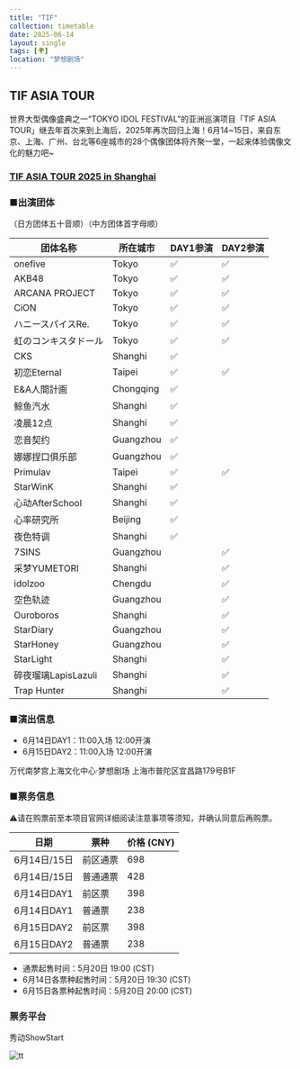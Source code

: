 ```yaml
---
title: "TIF"
collection: timetable
date: 2025-06-14
layout: single
tags: [🌍]
location: "梦想剧场"
---
```


## TIF ASIA TOUR
世界大型偶像盛典之一“TOKYO IDOL FESTIVAL”的亚洲巡演项目「TIF ASIA TOUR」继去年首次来到上海后，2025年再次回归上海！6月14~15日，来自东京、上海、广州、台北等6座城市的28个偶像团体将齐聚一堂，一起来体验偶像文化的魅力吧~

### [TIF ASIA TOUR 2025 in Shanghai](https://weibo.com/7197971516/Ps6Gw1HJd#comment)

### ■出演团体
（日方团体五十音顺）（中方团体首字母顺）
<table>
    <thead>
        <tr>
            <th>团体名称</th>
            <th>所在城市</th>
            <th>DAY1参演</th>
            <th>DAY2参演</th>
        </tr>
    </thead>
    <tbody>
        <tr>
            <td>onefive</td>
            <td>Tokyo</td>
            <td>✅</td>
            <td>✅</td>
        </tr>
        <tr>
            <td>AKB48</td>
            <td>Tokyo</td>
            <td>✅</td>
            <td>✅</td>
        </tr>
        <tr>
            <td>ARCANA PROJECT</td>
            <td>Tokyo</td>
            <td>✅</td>
            <td>✅</td>
        </tr>
        <tr>
            <td>CiON</td>
            <td>Tokyo</td>
            <td>✅</td>
            <td>✅</td>
        </tr>
        <tr>
            <td>ハニースパイスRe.</td>
            <td>Tokyo</td>
            <td>✅</td>
            <td>✅</td>
        </tr>
        <tr>
            <td>虹のコンキスタドール</td>
            <td>Tokyo</td>
            <td>✅</td>
            <td>✅</td>
        </tr>
        <tr>
            <td>CKS</td>
            <td>Shanghi</td>
            <td>✅</td>
            <td></td>
        </tr>
        <tr>
            <td>初恋Eternal</td>
            <td>Taipei</td>
            <td>✅</td>
            <td>✅</td>
        </tr>
        <tr>
            <td>E&A人間計画</td>
            <td>Chongqing</td>
            <td>✅</td>
            <td></td>
        </tr>
        <tr>
            <td>鲸鱼汽水</td>
            <td>Shanghi</td>
            <td>✅</td>
            <td></td>
        </tr>
        <tr>
            <td>凌晨12点</td>
            <td>Shanghi</td>
            <td>✅</td>
            <td></td>
        </tr>
        <tr>
            <td>恋音契约</td>
            <td>Guangzhou</td>
            <td>✅</td>
            <td></td>
        </tr>
        <tr>
            <td>娜娜捏口俱乐部</td>
            <td>Guangzhou</td>
            <td>✅</td>
            <td></td>
        </tr>
        <tr>
            <td>Primulav</td>
            <td>Taipei</td>
            <td>✅</td>
            <td>✅</td>
        </tr>
        <tr>
            <td>StarWinK</td>
            <td>Shanghi</td>
            <td>✅</td>
            <td></td>
        </tr>
        <tr>
            <td>心动AfterSchool</td>
            <td>Shanghi</td>
            <td>✅</td>
            <td></td>
        </tr>
        <tr>
            <td>心率研究所</td>
            <td>Beijing</td>
            <td>✅</td>
            <td></td>
        </tr>
        <tr>
            <td>夜色特调</td>
            <td>Shanghi</td>
            <td>✅</td>
            <td></td>
        </tr>
        <tr>
            <td>7SINS</td>
            <td>Guangzhou</td>
            <td></td>
            <td>✅</td>
        </tr>
        <tr>
            <td>采梦YUMETORI</td>
            <td>Shanghi</td>
            <td></td>
            <td>✅</td>
        </tr>
        <tr>
            <td>idolzoo</td>
            <td>Chengdu</td>
            <td></td>
            <td>✅</td>
        </tr>
        <tr>
            <td>空色轨迹</td>
            <td>Guangzhou</td>
            <td></td>
            <td>✅</td>
        </tr>
        <tr>
            <td>Ouroboros</td>
            <td>Shanghi</td>
            <td></td>
            <td>✅</td>
        </tr>
        <tr>
            <td>StarDiary</td>
            <td>Guangzhou</td>
            <td></td>
            <td>✅</td>
        </tr>
        <tr>
            <td>StarHoney</td>
            <td>Guangzhou</td>
            <td></td>
            <td>✅</td>
        </tr>
        <tr>
            <td>StarLight</td>
            <td>Shanghi</td>
            <td></td>
            <td>✅</td>
        </tr>
        <tr>
            <td>碎夜瑠璃LapisLazuli</td>
            <td>Shanghi</td>
            <td></td>
            <td>✅</td>
        </tr>
        <tr>
            <td>Trap Hunter</td>
            <td>Shanghi</td>
            <td></td>
            <td>✅</td>
        </tr>
    </tbody>
</table>

### ■演出信息

- 6月14日DAY1：11:00入场 12:00开演
- 6月15日DAY2：11:00入场 12:00开演

万代南梦宫上海文化中心·梦想剧场 上海市普陀区宜昌路179号B1F

### ■票务信息
⚠️请在购票前至本项目官网详细阅读注意事项等须知，并确认同意后再购票。

| 日期         | 票种       | 价格 (CNY) |
|--------------|------------|------------|
| 6月14日/15日 | 前区通票   | 698        |
| 6月14日/15日 | 普通通票   | 428        |
| 6月14日DAY1  | 前区票     | 398        |
| 6月14日DAY1  | 普通票     | 238        |
| 6月15日DAY2  | 前区票     | 398        |
| 6月15日DAY2  | 普通票     | 238        |

- 通票起售时间：5月20日 19:00 (CST)
- 6月14日各票种起售时间：5月20日 19:30 (CST)
- 6月15日各票种起售时间：5月20日 20:00 (CST)

### 票务平台

秀动ShowStart

![tt](/timetable/2025/06/14/14_0.jpg)